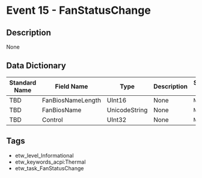 # Event 15 - FanStatusChange

## Description
None

## Data Dictionary
|Standard Name|Field Name|Type|Description|Sample Value|
|---|---|---|---|---|
|TBD|FanBiosNameLength|UInt16|None|`None`|
|TBD|FanBiosName|UnicodeString|None|`None`|
|TBD|Control|UInt32|None|`None`|

## Tags
* etw_level_Informational
* etw_keywords_acpi:Thermal
* etw_task_FanStatusChange